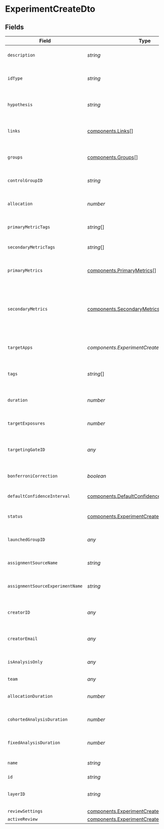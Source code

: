 # ExperimentCreateDto


## Fields

| Field                                                                                                        | Type                                                                                                         | Required                                                                                                     | Description                                                                                                  |
| ------------------------------------------------------------------------------------------------------------ | ------------------------------------------------------------------------------------------------------------ | ------------------------------------------------------------------------------------------------------------ | ------------------------------------------------------------------------------------------------------------ |
| `description`                                                                                                | *string*                                                                                                     | :heavy_minus_sign:                                                                                           | A description of the new experiment                                                                          |
| `idType`                                                                                                     | *string*                                                                                                     | :heavy_minus_sign:                                                                                           | The idType the experiment will be performed on                                                               |
| `hypothesis`                                                                                                 | *string*                                                                                                     | :heavy_minus_sign:                                                                                           | A statement that will be tested by this experiment                                                           |
| `links`                                                                                                      | [components.Links](../../models/components/links.md)[]                                                       | :heavy_minus_sign:                                                                                           | Links to relevant documentation or resources                                                                 |
| `groups`                                                                                                     | [components.Groups](../../models/components/groups.md)[]                                                     | :heavy_minus_sign:                                                                                           | The test groups for your experiment                                                                          |
| `controlGroupID`                                                                                             | *string*                                                                                                     | :heavy_minus_sign:                                                                                           | Optional control group ID                                                                                    |
| `allocation`                                                                                                 | *number*                                                                                                     | :heavy_minus_sign:                                                                                           | Percent of layer allocated to this experiment                                                                |
| `primaryMetricTags`                                                                                          | *string*[]                                                                                                   | :heavy_minus_sign:                                                                                           | Primary metric tags for the experiment                                                                       |
| `secondaryMetricTags`                                                                                        | *string*[]                                                                                                   | :heavy_minus_sign:                                                                                           | Secondary metric tags for the experiment                                                                     |
| `primaryMetrics`                                                                                             | [components.PrimaryMetrics](../../models/components/primarymetrics.md)[]                                     | :heavy_minus_sign:                                                                                           | Main metrics needed to evaluate your hypothesis                                                              |
| `secondaryMetrics`                                                                                           | [components.SecondaryMetrics](../../models/components/secondarymetrics.md)[]                                 | :heavy_minus_sign:                                                                                           | Additional metrics to monitor that might impact the analysis or final decision of the experiment             |
| `targetApps`                                                                                                 | *components.ExperimentCreateDtoTargetApps*                                                                   | :heavy_minus_sign:                                                                                           | Target apps assigned to this experiment                                                                      |
| `tags`                                                                                                       | *string*[]                                                                                                   | :heavy_minus_sign:                                                                                           | Tags associated with the experiment                                                                          |
| `duration`                                                                                                   | *number*                                                                                                     | :heavy_minus_sign:                                                                                           | How long the experiment is expected to last in days                                                          |
| `targetExposures`                                                                                            | *number*                                                                                                     | :heavy_minus_sign:                                                                                           | Target exposures for the experiment                                                                          |
| `targetingGateID`                                                                                            | *any*                                                                                                        | :heavy_minus_sign:                                                                                           | Restrict your experiment to users passing the selected feature gate                                          |
| `bonferroniCorrection`                                                                                       | *boolean*                                                                                                    | :heavy_minus_sign:                                                                                           | Is Bonferroni correction applied?                                                                            |
| `defaultConfidenceInterval`                                                                                  | [components.DefaultConfidenceInterval](../../models/components/defaultconfidenceinterval.md)                 | :heavy_minus_sign:                                                                                           | Default error margin used for results                                                                        |
| `status`                                                                                                     | [components.ExperimentCreateDtoStatus](../../models/components/experimentcreatedtostatus.md)                 | :heavy_minus_sign:                                                                                           | The current status of the experiment                                                                         |
| `launchedGroupID`                                                                                            | *any*                                                                                                        | :heavy_minus_sign:                                                                                           | ID of the launched group, null otherwise                                                                     |
| `assignmentSourceName`                                                                                       | *string*                                                                                                     | :heavy_minus_sign:                                                                                           | Source name of the assignment                                                                                |
| `assignmentSourceExperimentName`                                                                             | *string*                                                                                                     | :heavy_minus_sign:                                                                                           | Name of the source experiment for assignment                                                                 |
| `creatorID`                                                                                                  | *any*                                                                                                        | :heavy_minus_sign:                                                                                           | The Statsig ID of the creator of this experiment                                                             |
| `creatorEmail`                                                                                               | *any*                                                                                                        | :heavy_minus_sign:                                                                                           | The email of the creator of this experiment                                                                  |
| `isAnalysisOnly`                                                                                             | *any*                                                                                                        | :heavy_minus_sign:                                                                                           | For Warehouse Native                                                                                         |
| `team`                                                                                                       | *any*                                                                                                        | :heavy_minus_sign:                                                                                           | Enterprise only                                                                                              |
| `allocationDuration`                                                                                         | *number*                                                                                                     | :heavy_minus_sign:                                                                                           | Allocation duration in days                                                                                  |
| `cohortedAnalysisDuration`                                                                                   | *number*                                                                                                     | :heavy_minus_sign:                                                                                           | Cohorted analysis duration in days                                                                           |
| `fixedAnalysisDuration`                                                                                      | *number*                                                                                                     | :heavy_minus_sign:                                                                                           | Fixed analysis duration in days                                                                              |
| `name`                                                                                                       | *string*                                                                                                     | :heavy_check_mark:                                                                                           | The name of the new experiment                                                                               |
| `id`                                                                                                         | *string*                                                                                                     | :heavy_minus_sign:                                                                                           | N/A                                                                                                          |
| `layerID`                                                                                                    | *string*                                                                                                     | :heavy_minus_sign:                                                                                           | Which layer to place the experiment into.                                                                    |
| `reviewSettings`                                                                                             | [components.ExperimentCreateDtoReviewSettings](../../models/components/experimentcreatedtoreviewsettings.md) | :heavy_minus_sign:                                                                                           | N/A                                                                                                          |
| `activeReview`                                                                                               | [components.ExperimentCreateDtoActiveReview](../../models/components/experimentcreatedtoactivereview.md)     | :heavy_minus_sign:                                                                                           | N/A                                                                                                          |